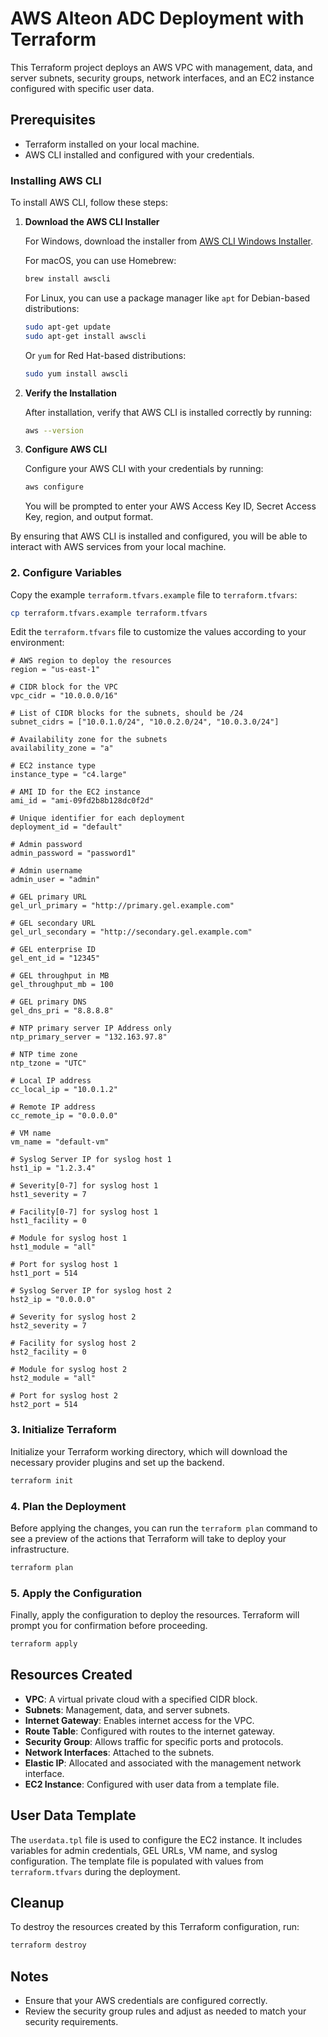 # AWS Alteon ADC Deployment with Terraform
This Terraform project deploys an AWS VPC with management, data, and server subnets, security groups, network interfaces, and an EC2 instance configured with specific user data.

## Prerequisites

- Terraform installed on your local machine.
- AWS CLI installed and configured with your credentials.

### Installing AWS CLI

To install AWS CLI, follow these steps:

1. **Download the AWS CLI Installer**

   For Windows, download the installer from [AWS CLI Windows Installer](https://awscli.amazonaws.com/AWSCLIV2.msi).

   For macOS, you can use Homebrew:

   ```sh
   brew install awscli
   ```

   For Linux, you can use a package manager like `apt` for Debian-based distributions:

   ```sh
   sudo apt-get update
   sudo apt-get install awscli
   ```

   Or `yum` for Red Hat-based distributions:

   ```sh
   sudo yum install awscli
   ```

2. **Verify the Installation**

   After installation, verify that AWS CLI is installed correctly by running:

   ```sh
   aws --version
   ```

3. **Configure AWS CLI**

   Configure your AWS CLI with your credentials by running:

   ```sh
   aws configure
   ```

   You will be prompted to enter your AWS Access Key ID, Secret Access Key, region, and output format.

By ensuring that AWS CLI is installed and configured, you will be able to interact with AWS services from your local machine.

### 2. Configure Variables

Copy the example `terraform.tfvars.example` file to `terraform.tfvars`:

```sh
cp terraform.tfvars.example terraform.tfvars
```

Edit the `terraform.tfvars` file to customize the values according to your environment:

```plaintext
# AWS region to deploy the resources
region = "us-east-1"

# CIDR block for the VPC
vpc_cidr = "10.0.0.0/16"

# List of CIDR blocks for the subnets, should be /24
subnet_cidrs = ["10.0.1.0/24", "10.0.2.0/24", "10.0.3.0/24"]

# Availability zone for the subnets
availability_zone = "a"

# EC2 instance type
instance_type = "c4.large"

# AMI ID for the EC2 instance
ami_id = "ami-09fd2b8b128dc0f2d"

# Unique identifier for each deployment
deployment_id = "default"

# Admin password
admin_password = "password1"

# Admin username
admin_user = "admin"

# GEL primary URL
gel_url_primary = "http://primary.gel.example.com"

# GEL secondary URL
gel_url_secondary = "http://secondary.gel.example.com"

# GEL enterprise ID
gel_ent_id = "12345"

# GEL throughput in MB
gel_throughput_mb = 100

# GEL primary DNS
gel_dns_pri = "8.8.8.8"

# NTP primary server IP Address only
ntp_primary_server = "132.163.97.8"

# NTP time zone
ntp_tzone = "UTC"

# Local IP address
cc_local_ip = "10.0.1.2"

# Remote IP address
cc_remote_ip = "0.0.0.0"

# VM name
vm_name = "default-vm"

# Syslog Server IP for syslog host 1
hst1_ip = "1.2.3.4"

# Severity[0-7] for syslog host 1
hst1_severity = 7

# Facility[0-7] for syslog host 1
hst1_facility = 0

# Module for syslog host 1
hst1_module = "all"

# Port for syslog host 1
hst1_port = 514

# Syslog Server IP for syslog host 2
hst2_ip = "0.0.0.0"

# Severity for syslog host 2
hst2_severity = 7

# Facility for syslog host 2
hst2_facility = 0

# Module for syslog host 2
hst2_module = "all"

# Port for syslog host 2
hst2_port = 514
```

### 3. Initialize Terraform

Initialize your Terraform working directory, which will download the necessary provider plugins and set up the backend.

```sh
terraform init
```

### 4. Plan the Deployment

Before applying the changes, you can run the `terraform plan` command to see a preview of the actions that Terraform will take to deploy your infrastructure.

```sh
terraform plan
```

### 5. Apply the Configuration

Finally, apply the configuration to deploy the resources. Terraform will prompt you for confirmation before proceeding.

```sh
terraform apply
```

## Resources Created

- **VPC**: A virtual private cloud with a specified CIDR block.
- **Subnets**: Management, data, and server subnets.
- **Internet Gateway**: Enables internet access for the VPC.
- **Route Table**: Configured with routes to the internet gateway.
- **Security Group**: Allows traffic for specific ports and protocols.
- **Network Interfaces**: Attached to the subnets.
- **Elastic IP**: Allocated and associated with the management network interface.
- **EC2 Instance**: Configured with user data from a template file.

## User Data Template

The `userdata.tpl` file is used to configure the EC2 instance. 
It includes variables for admin credentials, GEL URLs, VM name, and syslog configuration. 
The template file is populated with values from `terraform.tfvars` during the deployment.

## Cleanup

To destroy the resources created by this Terraform configuration, run:

```sh
terraform destroy
```

## Notes

- Ensure that your AWS credentials are configured correctly.
- Review the security group rules and adjust as needed to match your security requirements.